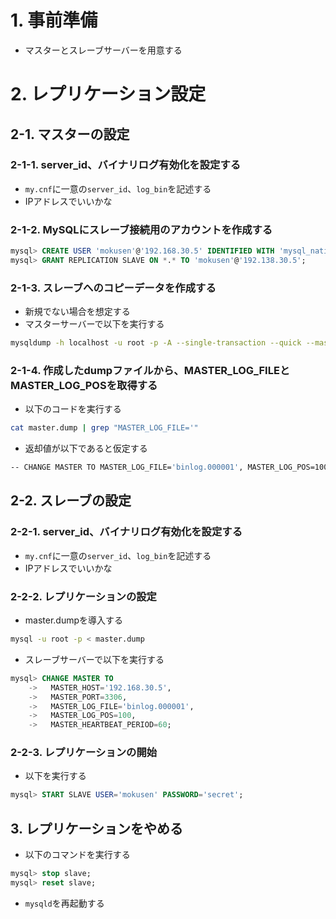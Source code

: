 # 1. 事前準備
- マスターとスレーブサーバーを用意する

# 2. レプリケーション設定
## 2-1. マスターの設定
### 2-1-1. server_id、バイナリログ有効化を設定する
- `my.cnf`に一意の`server_id`、`log_bin`を記述する
- IPアドレスでいいかな

### 2-1-2. MySQLにスレーブ接続用のアカウントを作成する

```sql
mysql> CREATE USER 'mokusen'@'192.168.30.5' IDENTIFIED WITH 'mysql_native_password' BY 'secret';
mysql> GRANT REPLICATION SLAVE ON *.* TO 'mokusen'@'192.138.30.5';
```

### 2-1-3. スレーブへのコピーデータを作成する
- 新規でない場合を想定する
- マスターサーバーで以下を実行する

```bash
mysqldump -h localhost -u root -p -A --single-transaction --quick --master-data=2 > master.dump
```

### 2-1-4. 作成したdumpファイルから、MASTER_LOG_FILEとMASTER_LOG_POSを取得する
- 以下のコードを実行する

```bash
cat master.dump | grep "MASTER_LOG_FILE='"
```

- 返却値が以下であると仮定する

```bash
-- CHANGE MASTER TO MASTER_LOG_FILE='binlog.000001', MASTER_LOG_POS=100;
```

## 2-2. スレーブの設定
### 2-2-1. server_id、バイナリログ有効化を設定する
- `my.cnf`に一意の`server_id`、`log_bin`を記述する
- IPアドレスでいいかな

### 2-2-2. レプリケーションの設定
- master.dumpを導入する

```bash
mysql -u root -p < master.dump
```

- スレーブサーバーで以下を実行する

```sql
mysql> CHANGE MASTER TO
    ->   MASTER_HOST='192.168.30.5',
    ->   MASTER_PORT=3306,
    ->   MASTER_LOG_FILE='binlog.000001',
    ->   MASTER_LOG_POS=100,
    ->   MASTER_HEARTBEAT_PERIOD=60;
```

### 2-2-3. レプリケーションの開始
- 以下を実行する

```sql
mysql> START SLAVE USER='mokusen' PASSWORD='secret';
```

## 3. レプリケーションをやめる
- 以下のコマンドを実行する

```sql
mysql> stop slave;
mysql> reset slave;
```

- `mysqld`を再起動する